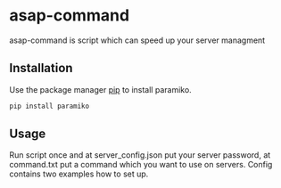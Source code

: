 # asap-command

asap-command is script which can speed up your server managment


## Installation

Use the package manager [pip](https://pip.pypa.io/en/stable/) to install paramiko.

```bash
pip install paramiko
```


## Usage

Run script once and at server_config.json put your server password,
at command.txt put a command which you want to use on servers.
Config contains two examples how to set up.